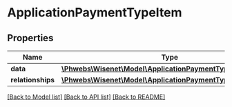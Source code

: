 # ApplicationPaymentTypeItem

## Properties
Name | Type | Description | Notes
------------ | ------------- | ------------- | -------------
**data** | [**\Phwebs\Wisenet\Model\ApplicationPaymentType**](ApplicationPaymentType.md) |  | [optional] 
**relationships** | [**\Phwebs\Wisenet\Model\ApplicationPaymentTypeRelationships**](ApplicationPaymentTypeRelationships.md) |  | [optional] 

[[Back to Model list]](../../README.md#documentation-for-models) [[Back to API list]](../../README.md#documentation-for-api-endpoints) [[Back to README]](../../README.md)

